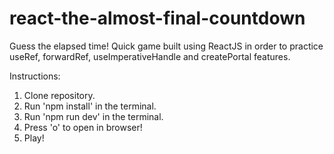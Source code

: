 # react-the-almost-final-countdown
Guess the elapsed time! Quick game built using ReactJS in order to practice useRef, forwardRef, useImperativeHandle and createPortal features.

Instructions:
1. Clone repository.
2. Run 'npm install' in the terminal.
3. Run 'npm run dev' in the terminal.
4. Press 'o' to open in browser!
5. Play!
